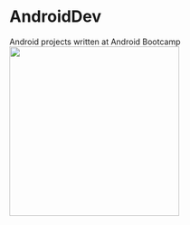 # AndroidDev
Android projects written at Android Bootcamp
<a href="https://user-images.githubusercontent.com/47372602/130526253-9c3579f7-ff0c-46ab-afef-e1805c4cd61b.mp4"><img src="Untitled.png" width="300" /></a>
